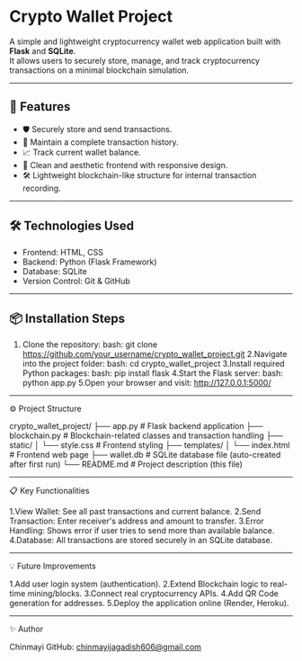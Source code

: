 # Crypto Wallet Project

A simple and lightweight cryptocurrency wallet web application built with **Flask** and **SQLite**.  
It allows users to securely store, manage, and track cryptocurrency transactions on a minimal blockchain simulation.

---

## 🚀 Features
- 🛡️ Securely store and send transactions.
- 📜 Maintain a complete transaction history.
- 📈 Track current wallet balance.
- 🎨 Clean and aesthetic frontend with responsive design.
- 🛠️ Lightweight blockchain-like structure for internal transaction recording.

---

## 🛠️ Technologies Used

- Frontend: HTML, CSS
- Backend: Python (Flask Framework)
- Database: SQLite
- Version Control: Git & GitHub

---

## 📦 Installation Steps

1. Clone the repository:
   bash:
   git clone https://github.com/your_username/crypto_wallet_project.git
2.Navigate into the project folder:
   bash:
   cd crypto_wallet_project
3.Install required Python packages:
   bash:
   pip install flask
4.Start the Flask server:
   bash:
   python app.py
5.Open your browser and visit:
   http://127.0.0.1:5000/

---

⚙️ Project Structure

crypto_wallet_project/
├── app.py              # Flask backend application
├── blockchain.py       # Blockchain-related classes and transaction handling
├── static/
│   └── style.css       # Frontend styling
├── templates/
│   └── index.html      # Frontend web page
├── wallet.db           # SQLite database file (auto-created after first run)
└── README.md           # Project description (this file)

---

📋 Key Functionalities

1.View Wallet: See all past transactions and current balance.
2.Send Transaction: Enter receiver's address and amount to transfer.
3.Error Handling: Shows error if user tries to send more than available balance.
4.Database: All transactions are stored securely in an SQLite database.

---

💡 Future Improvements

1.Add user login system (authentication).
2.Extend Blockchain logic to real-time mining/blocks.
3.Connect real cryptocurrency APIs.
4.Add QR Code generation for addresses.
5.Deploy the application online (Render, Heroku).

---

✨ Author

Chinmayi 
GitHub: chinmayijagadish606@gmail.com



